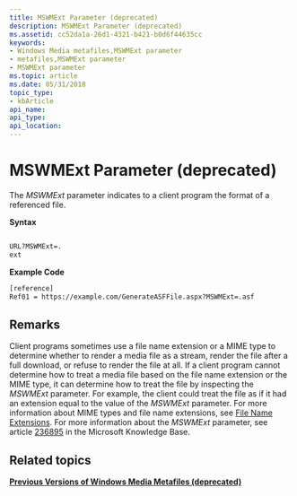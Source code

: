 ```yaml
---
title: MSWMExt Parameter (deprecated)
description: MSWMExt Parameter (deprecated)
ms.assetid: cc52da1a-26d1-4321-b421-b0d6f44635cc
keywords:
- Windows Media metafiles,MSWMExt parameter
- metafiles,MSWMExt parameter
- MSWMExt parameter
ms.topic: article
ms.date: 05/31/2018
topic_type: 
- kbArticle
api_name: 
api_type: 
api_location: 
---
```


# MSWMExt Parameter (deprecated)

The *MSWMExt* parameter indicates to a client program the format of a referenced file.

**Syntax**


```XML

URL?MSWMExt=.
ext
```



**Example Code**


```XML
[reference]
Ref01 = https://example.com/GenerateASFFile.aspx?MSWMExt=.asf

```



## Remarks

Client programs sometimes use a file name extension or a MIME type to determine whether to render a media file as a stream, render the file after a full download, or refuse to render the file at all. If a client program cannot determine how to treat a media file based on the file name extension or the MIME type, it can determine how to treat the file by inspecting the *MSWMExt* parameter. For example, the client could treat the file as if it had an extension equal to the value of the *MSWMExt* parameter. For more information about MIME types and file name extensions, see [File Name Extensions](file-name-extensions.md). For more information about the *MSWMExt* parameter, see article [236895](https://support.microsoft.com/kb/236895) in the Microsoft Knowledge Base.

## Related topics

<dl> <dt>

[**Previous Versions of Windows Media Metafiles (deprecated)**](previous-versions-of-windows-media-metafiles--deprecated.md)
</dt> </dl>

 

 




